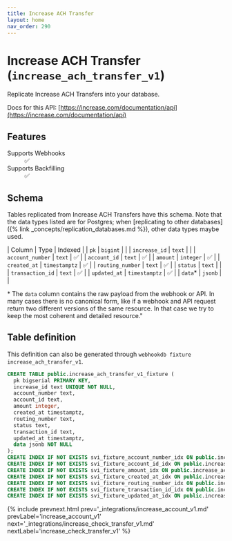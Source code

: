 ```yaml
---
title: Increase ACH Transfer
layout: home
nav_order: 290
---
```


# Increase ACH Transfer (`increase_ach_transfer_v1`)

Replicate Increase ACH Transfers into your database.

Docs for this API: [https://increase.com/documentation/api](https://increase.com/documentation/api)

## Features

<dl>
<dt>Supports Webhooks</dt>
<dd>✅</dd>
<dt>Supports Backfilling</dt>
<dd>✅</dd>

</dl>

## Schema

Tables replicated from Increase ACH Transfers have this schema.
Note that the data types listed are for Postgres;
when [replicating to other databases]({% link _concepts/replication_databases.md %}),
other data types maybe used.

| Column | Type | Indexed |
| `pk` | `bigint` |  |
| `increase_id` | `text` |  |
| `account_number` | `text` | ✅ |
| `account_id` | `text` | ✅ |
| `amount` | `integer` | ✅ |
| `created_at` | `timestamptz` | ✅ |
| `routing_number` | `text` | ✅ |
| `status` | `text` |  |
| `transaction_id` | `text` | ✅ |
| `updated_at` | `timestamptz` | ✅ |
| `data`* | `jsonb` |  |

<span class="fs-3">* The `data` column contains the raw payload from the webhook or API.
In many cases there is no canonical form, like if a webhook and API request return
two different versions of the same resource.
In that case we try to keep the most coherent and detailed resource."</span>

## Table definition

This definition can also be generated through `webhookdb fixture increase_ach_transfer_v1`.

```sql
CREATE TABLE public.increase_ach_transfer_v1_fixture (
  pk bigserial PRIMARY KEY,
  increase_id text UNIQUE NOT NULL,
  account_number text,
  account_id text,
  amount integer,
  created_at timestamptz,
  routing_number text,
  status text,
  transaction_id text,
  updated_at timestamptz,
  data jsonb NOT NULL
);
CREATE INDEX IF NOT EXISTS svi_fixture_account_number_idx ON public.increase_ach_transfer_v1_fixture (account_number);
CREATE INDEX IF NOT EXISTS svi_fixture_account_id_idx ON public.increase_ach_transfer_v1_fixture (account_id);
CREATE INDEX IF NOT EXISTS svi_fixture_amount_idx ON public.increase_ach_transfer_v1_fixture (amount);
CREATE INDEX IF NOT EXISTS svi_fixture_created_at_idx ON public.increase_ach_transfer_v1_fixture (created_at);
CREATE INDEX IF NOT EXISTS svi_fixture_routing_number_idx ON public.increase_ach_transfer_v1_fixture (routing_number);
CREATE INDEX IF NOT EXISTS svi_fixture_transaction_id_idx ON public.increase_ach_transfer_v1_fixture (transaction_id);
CREATE INDEX IF NOT EXISTS svi_fixture_updated_at_idx ON public.increase_ach_transfer_v1_fixture (updated_at);
```

{% include prevnext.html prev='_integrations/increase_account_v1.md' prevLabel='increase_account_v1' next='_integrations/increase_check_transfer_v1.md' nextLabel='increase_check_transfer_v1' %}
